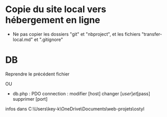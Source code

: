 # ###############################################
# Copie du site local vers hébergement en ligne

- Ne pas copier les dossiers "git" et "nbproject", et les fichiers "transfer-local.md" et ".gitignore"

# DB #

Reprendre le précédent fichier

OU

- db.php : PDO connection : 
        modifier [host]
        changer [$user] et [$pass]
        supprimer [port]

infos dans C:\Users\key-k\OneDrive\Documents\web-projets\ostyl